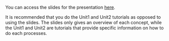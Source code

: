 You can access the slides for the presentation [here](https://momiji15.github.io/rladiesstl_rmarkdown/RLadiesSTL_Markdown040220#1).

It is recommended that you do the Unit1 and Unit2 tutorials as opposed to using the slides. The slides only gives an overview of each concept, while the Unit1 and Unit2 are tutorials that provide specific information on how to do each processes.

